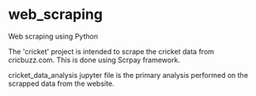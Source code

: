 # web_scraping
Web scraping using Python

The 'cricket' project is intended to scrape the cricket data from cricbuzz.com. This is done using Scrpay framework.

cricket_data_analysis jupyter file is the primary analysis performed on the scrapped data from the website.
